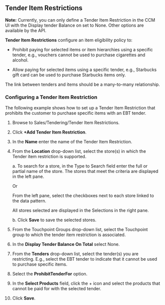 ## Tender Item Restrictions

**Note:** Currently, you can only define a Tender Item Restriction in the CCM UI with the Display tender Balance on set to None. Other options are available by the API.

**Tender Item Restrictions** configure an item eligibility policy to:

* Prohibit paying for selected items or item hierarchies using a specific tender, e.g., vouchers cannot be used to purchase cigarettes and alcohol.

* Allow paying for selected items using a specific tender, e.g., Starbucks gift card can be used to purchase Starbucks items only.

The link between tenders and items should be a many-to-many relationship.

### Configuring a Tender Item Restriction

The following example shows how to set up a Tender Item Restriction that prohibits the customer to purchase specific items with an EBT tender.

1. Browse to Sales/Tendering/Tender Item Restrictions.
2. Click **+Add Tender Item Restriction**.
3. In the **Name** enter the name of the Tender Item Restriction.
4. From the **Location** drop-down list, select the store(s) in which the Tender item restriction is supported.  

    a. To search for a store, in the Type to Search field enter the full or partial name of the store. The stores that meet the criteria are displayed in the left pane.  

    Or  

    From the left pane, select the checkboxes next to each store linked to the data pattern.

    All stores selected are displayed in the Selections in the right pane.

    b. Click **Save** to save the selected stores.

5. From the Touchpoint Groups drop-down list, select the Touchpoint group to which the tender item restriction is associated.
6. In the **Display Tender Balance On Total** select None.
7. From the **Tenders** drop-down list, select the tender(s) you are restricting. E.g., select the EBT tender to indicate that it cannot be used to purchase specific items.
8. Select the **ProhibitTenderFor** option.
9. In the **Select Products** field, click the + icon and select the products that cannot be paid for with the selected tender.
10. Click **Save**.
